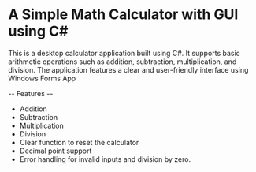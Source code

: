 # A Simple Math Calculator with GUI using C#

This is a desktop calculator application built using C#. It supports basic arithmetic operations such as addition, subtraction, multiplication, and division. 
The application features a clear and user-friendly interface using Windows Forms App

-- Features --
* Addition
* Subtraction
* Multiplication
* Division
* Clear function to reset the calculator
* Decimal point support
* Error handling for invalid inputs and division by zero.
